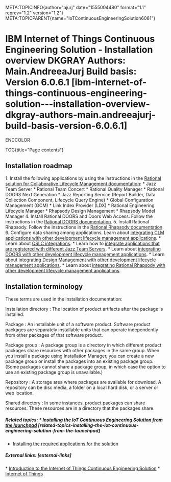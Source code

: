 META:TOPICINFO{author="ajurj" date="1555004480" format="1.1"
reprev="1.2" version="1.2"}
META:TOPICPARENT{name="IoTContinuousEngineeringSolution6061"}

# IBM Internet of Things Continuous Engineering Solution - Installation overview DKGRAY Authors: Main.AndreeaJurj Build basis: Version 6.0.6.1 [ibm-internet-of-things-continuous-engineering-solution---installation-overview-dkgray-authors-main.andreeajurj-build-basis-version-6.0.6.1]

ENDCOLOR

TOC{title="Page contents"}

## Installation roadmap

1\. Install the following applications by using the instructions in the
[Rational solution for Collaborative Lifecycle Management
documentation](https://www.ibm.com/support/knowledgecenter/SSYMRC_6.0.6.1/com.ibm.jazz.install.doc/topics/c_install_overview.html):
\* Jazz Team Server \* Rational Team Concert \* Rational Quality Manager
\* Rational DOORS Next Generation \* Jazz Reporting Service (Report
Builder, Data Collection Component, Lifecycle Query Engine) \* Global
Configuration Management (GCM) \* Link Index Provider (LDX) \* Rational
Engineering Lifecycle Manager \* Rhapsody Design Management \* Rhapsody
Model Manager 4. Install Rational DOORS and Doors Web Access. Follow the
instructions in the [Rational DOORS
documentation](http://www.ibm.com/support/knowledgecenter/SSYQBZ_9.6.1/com.ibm.doors.install.doc/topics/c_node_installing.html).
5. Install Rational Rhapsody. Follow the instructions in the [Rational
Rhapsody
documentation](http://www.ibm.com/support/knowledgecenter/SSB2MU_8.4.0/com.ibm.rhp.installing.doc/topics/c_node_installing.html).
6. Configure data sharing among applications. Learn about [integrating
CLM applications with other development lifecycle management
applications](https://www.ibm.com/support/knowledgecenter/SSYMRC_6.0.6.1/com.ibm.help.common.jazz.calm.doc/topics/c_node_integrating.html).
\* Learn about [OSLC
integrations](https://www.ibm.com/support/knowledgecenter/SSYMRC_6.0.6.1/com.ibm.help.common.oslc.doc/topics/c_oslc_overview.html).
\* Learn how to [integrate applications that are registered with
different Jazz Team
Servers](https://www.ibm.com/support/knowledgecenter/SSYMRC_6.0.6.1/com.ibm.help.common.jazz.calm.doc/topics/r_calm_cfg_roadmap.html).
\* Learn about [integrating DOORS with other development lifecycle
management
applications](http://www.ibm.com/support/knowledgecenter/SSYQBZ_9.6.1/com.ibm.rational.doors.integrating.doc/topics/c_node_integrating.html).
\* Learn about [integrating Design Management with other development
lifecycle management
applications](https://www.ibm.com/support/knowledgecenter/SSYMRC_6.0.6.1/com.ibm.rcam.linking.doc/topics/c_node_integrating.html).
\* Learn about [integrating Rational Rhapsody with other development
lifecycle management
applications](http://www.ibm.com/support/knowledgecenter/SSB2MU_8.4.0/com.ibm.rhp.nav.doc/topics/c_node_integrating.html).

## Installation terminology

These terms are used in the installation documentation:

Installation directory
:   The location of product artifacts after the package is installed.

Package
:   An installable unit of a software product. Software product packages
    are separately installable units that can operate independently from
    other packages of that software product.

Package group
:   A package group is a directory in which different product packages
    share resources with other packages in the same group. When you
    install a package using Installation Manager, you can create a new
    package group or install the packages into an existing package
    group. (Some packages cannot share a package group, in which case
    the option to use an existing package group is unavailable.)

Repository
:   A storage area where packages are available for download. A
    repository can be disc media, a folder on a local hard disk, or a
    server or web location.

Shared directory
:   In some instances, product packages can share resources. These
    resources are in a directory that the packages share.

##### Related topics: \* [Installing the IoT Continuous Engineering Solution from the launchpad](IoTContinuousEngineeringSolutionInstallWizard6061) [related-topics-installing-the-iot-continuous-engineering-solution-from-the-launchpad]

-   [Installing the required applications for the
    solution](IoTContinuousEngineeringSolutionInstallingApplications6061)

##### External links: [external-links]

\* [Introduction to the Internet of Things Continuous Engineering
Solution](https://www.ibm.com/support/knowledgecenter/SSYMRC_6.0.6.1/com.ibm.help.common.jazz.calm.doc/topics/c_clm_overview.html)
\* [Internet of
Things](https://www.ibm.com/internet-of-things?lnk=hmhpmpr_iot&lnk2=learn)
